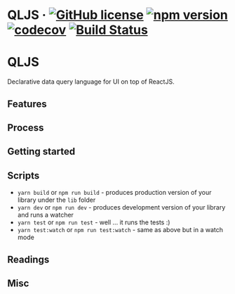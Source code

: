 # QLJS &middot; [![GitHub license](https://img.shields.io/badge/license-MIT-blue.svg)](https://github.com/Nek/qljs/blob/master/LICENSE) [![npm version](https://img.shields.io/npm/v/qljs.svg?style=flat)](https://www.npmjs.com/package/qljs) [![codecov](https://codecov.io/gh/Nek/qljs/branch/master/graph/badge.svg)](https://codecov.io/gh/Nek/qljs) [![Build Status](https://travis-ci.org/Nek/qljs.svg?branch=master)](https://travis-ci.org/Nek/qljs)

# QLJS

Declarative data query language for UI on top of ReactJS.

## Features

## Process

## Getting started

## Scripts

* `yarn build` or `npm run build` - produces production version of your library under the `lib` folder
* `yarn dev` or `npm run dev` - produces development version of your library and runs a watcher
* `yarn test` or `npm run test` - well ... it runs the tests :)
* `yarn test:watch` or `npm run test:watch` - same as above but in a watch mode

## Readings

## Misc
